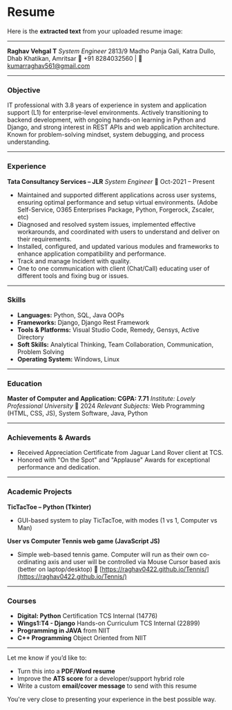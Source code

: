 # Resume
Here is the **extracted text** from your uploaded resume image:

---

**Raghav Vehgal T**
*System Engineer*
2813/9 Madho Panja Gali, Katra Dullo, Dhab Khatikan, Amritsar
📱 +91 8284032560 | 📧 [kumarraghav561@gmail.com](mailto:kumarraghav561@gmail.com)

---

### **Objective**

IT professional with 3.8 years of experience in system and application support (L1) for enterprise-level environments. Actively transitioning to backend development, with ongoing hands-on learning in Python and Django, and strong interest in REST APIs and web application architecture. Known for problem-solving mindset, system debugging, and process understanding.

---

### **Experience**

**Tata Consultancy Services – JLR**
*System Engineer*
📅 Oct-2021 – Present

* Maintained and supported different applications across user systems, ensuring optimal performance and setup virtual environments. (Adobe Self-Service, O365 Enterprises Package, Python, Forgerock, Zscaler, etc)
* Diagnosed and resolved system issues, implemented effective workarounds, and coordinated with users to understand and deliver on their requirements.
* Installed, configured, and updated various modules and frameworks to enhance application compatibility and performance.
* Track and manage Incident with quality.
* One to one communication with client (Chat/Call) educating user of different tools and fixing bug or issues.

---

### **Skills**

* **Languages:** Python, SQL, Java OOPs
* **Frameworks:** Django, Django Rest Framework
* **Tools & Platforms:** Visual Studio Code, Remedy, Gensys, Active Directory
* **Soft Skills:** Analytical Thinking, Team Collaboration, Communication, Problem Solving
* **Operating System:** Windows, Linux

---

### **Education**

**Master of Computer and Application: CGPA: 7.71**
*Institute: Lovely Professional University*
📅 2024
*Relevant Subjects:* Web Programming (HTML, CSS, JS), System Software, Java, Python

---

### **Achievements & Awards**

* Received Appreciation Certificate from Jaguar Land Rover client at TCS.
* Honored with "On the Spot" and "Applause" Awards for exceptional performance and dedication.

---

### **Academic Projects**

**TicTacToe – Python (Tkinter)**

* GUI-based system to play TicTacToe, with modes (1 vs 1, Computer vs Man)

**User vs Computer Tennis web game (JavaScript JS)**

* Simple web-based tennis game. Computer will run as their own co-ordinating axis and user will be controlled via Mouse Cursor based axis (better on laptop/desktop)
  🔗 [https://raghav0422.github.io/Tennis/](https://raghav0422.github.io/Tennis/)

---

### **Courses**

* **Digital: Python** Certification TCS Internal (14776)
* **Wings1\:T4 - Django** Hands-on Curriculum TCS Internal (22899)
* **Programming in JAVA** from NIIT
* **C++ Programming** Object Oriented from NIIT

---

Let me know if you’d like to:

* Turn this into a **PDF/Word resume**
* Improve the **ATS score** for a developer/support hybrid role
* Write a custom **email/cover message** to send with this resume

You're very close to presenting your experience in the best possible way.
